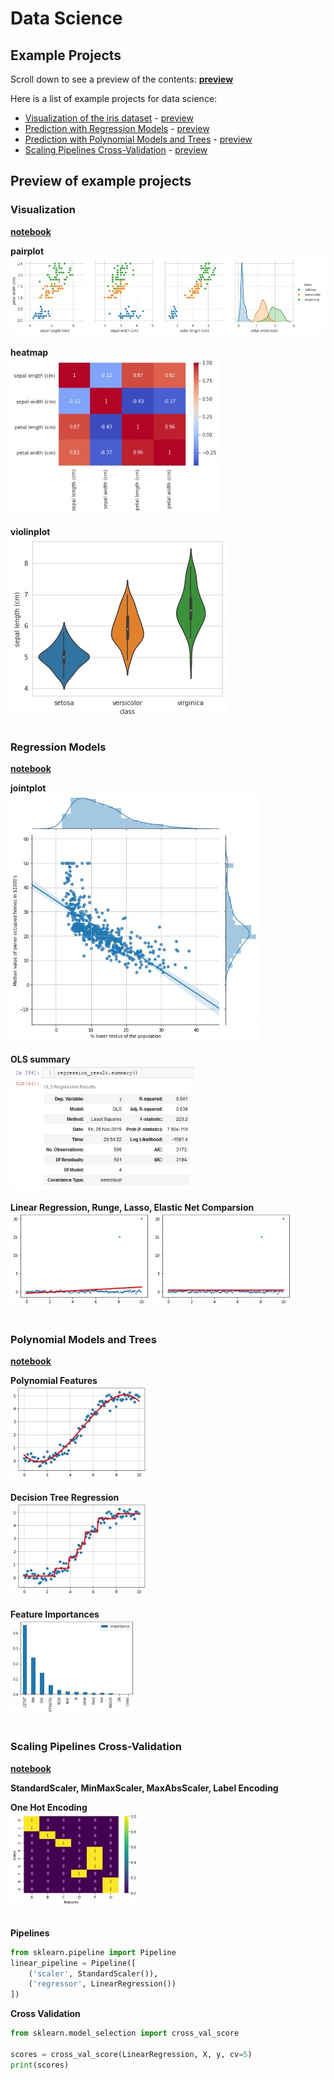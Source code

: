 # Data Science
## Example Projects

Scroll down to see a preview of the contents: **[preview](#preview-of-example-projects)**

Here is a list of example projects for data science:

* [Visualization of the iris dataset](01_Visualization_Iris/Visualizition%20with%20pandas%20matplotlib%20seaborn.ipynb
  "Visualizition with pandas matplotlib seaborn.ipynb") - [preview](#visualization)
* [Prediction with Regression Models](02_Regression/Regression%20with%20sklearn.ipynb
"Regression with sklearn.ipynb") - [preview](#regression-models)
* [Prediction with Polynomial Models and Trees](02_Regression/Polynomial%20Regression%20and%20Trees.ipynb
"Polynomial Regression.ipynb") - [preview](#Polynomial-Models-and-Trees)
* [Scaling Pipelines Cross-Validation](02_Regression/Scaling%20Pipelines%20Cross-Validation.ipynb
"Scaling Pipelines Cross-Validation.ipynb") - [preview](#Scaling-Pipelines-Cross-Validation)

## Preview of example projects
### Visualization
**[notebook](01_Visualization_Iris/Visualizition%20with%20pandas%20matplotlib%20seaborn.ipynb
  "Visualizition with pandas matplotlib seaborn.ipynb")**

**pairplot**<br>
![pairplot](images/pairplot%20preview.jpg)<br><br>
**heatmap**<br>
![heatmap](images/heatmap%20preview.jpg)<br><br>
**violinplot**<br>
![violinplot](images/violinplot%20preview.jpg)<br><br>

### Regression Models
**[notebook](02_Regression/Regression%20with%20sklearn.ipynb
"Regression with sklearn.ipynb")**

**jointplot**<br>
![jointplot regression](images/regression%20jointplot.jpg)<br><br>
**OLS summary**<br>
![OLS summary](images/OLS%20summary.jpg)<br><br>
**Linear Regression, Runge, Lasso, Elastic Net Comparsion**<br>
![linear model](images/linear%20outliers.jpg)
![lasso model](images/lasso%20outliers.jpg)<br><br>

### Polynomial Models and Trees
**[notebook](02_Regression/Polynomial%20Regression%20and%20Trees.ipynb
"Polynomial Regression.ipynb")**

**Polynomial Features**<br>
![polynomial regression](images/polynomial%20regression.jpg)<br><br>
**Decision Tree Regression**<br>
![decision tree regression](images/regression%20tree.jpg)<br><br>
**Feature Importances**<br>
![Feature Importances](images/feature%20importance.jpg)<br><br>

### Scaling Pipelines Cross-Validation
**[notebook](02_Regression/Scaling%20Pipelines%20Cross-Validation.ipynb
"Scaling Pipelines Cross-Validation.ipynb")**

**StandardScaler, MinMaxScaler, MaxAbsScaler, Label Encoding**<br>

**One Hot Encoding**<br>
![One Hot Encoding](images/one%20hot%20heatmap.jpg)<br><br>

**Pipelines**
```python
from sklearn.pipeline import Pipeline
linear_pipeline = Pipeline([
    ('scaler', StandardScaler()),
    ('regressor', LinearRegression())
])
```

**Cross Validation**
```python
from sklearn.model_selection import cross_val_score

scores = cross_val_score(LinearRegression, X, y, cv=5)
print(scores)
```
